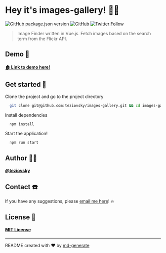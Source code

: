 # Hey it's images-gallery! 🖖🏼

![GitHub package.json version](https://img.shields.io/github/package-json/v/teziovsky/images-gallery) [![GitHub](https://img.shields.io/github/license/teziovsky/images-gallery)](https://choosealicense.com/licenses/mit/) [![Twitter Follow](https://img.shields.io/twitter/follow/teziovsky?style=social)](https://www.twitter.com/teziovsky)

> Image Finder written in Vue.js. Fetch images based on the search term from the Flickr API.

## Demo 👀
#### [🏠 Link to demo here!](https://teziovsky.github.io/images-gallery/)

## Get started 🏁

Clone the project and go to the project directory

```bash
  git clone git@github.com:teziovsky/images-gallery.git && cd images-gallery
```

Install dependencies

```bash
  npm install
```

Start the application!

```bash
  npm run start
```

## Author 🙎🏼‍

#### [@teziovsky](https://www.github.com/teziovsky)

## Contact ☎️

If you have any suggestions, please [email me here](mailto:jakub.soboczynski@icloud.com)! 🔥

## License 🧾

#### [MIT License](https://choosealicense.com/licenses/mit/)

---

README created with ❤️ by [md-generate](https://www.npmjs.com/package/md-generate)